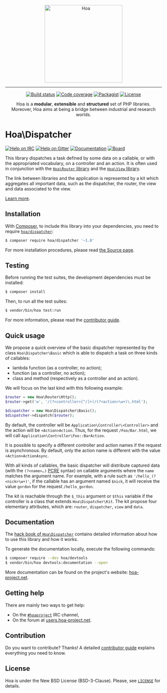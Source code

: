 <p align="center">
  <img src="https://static.hoa-project.net/Image/Hoa.svg" alt="Hoa" width="250px" />
</p>

---

<p align="center">
  <a href="https://travis-ci.org/hoaproject/dispatcher"><img src="https://img.shields.io/travis/hoaproject/dispatcher/master.svg" alt="Build status" /></a>
  <a href="https://coveralls.io/github/hoaproject/dispatcher?branch=master"><img src="https://img.shields.io/coveralls/hoaproject/dispatcher/master.svg" alt="Code coverage" /></a>
  <a href="https://packagist.org/packages/hoa/dispatcher"><img src="https://img.shields.io/packagist/dt/hoa/dispatcher.svg" alt="Packagist" /></a>
  <a href="https://hoa-project.net/LICENSE"><img src="https://img.shields.io/packagist/l/hoa/dispatcher.svg" alt="License" /></a>
</p>
<p align="center">
  Hoa is a <strong>modular</strong>, <strong>extensible</strong> and
  <strong>structured</strong> set of PHP libraries.<br />
  Moreover, Hoa aims at being a bridge between industrial and research worlds.
</p>

# Hoa\Dispatcher

[![Help on IRC](https://img.shields.io/badge/help-%23hoaproject-ff0066.svg)](https://webchat.freenode.net/?channels=#hoaproject)
[![Help on Gitter](https://img.shields.io/badge/help-gitter-ff0066.svg)](https://gitter.im/hoaproject/central)
[![Documentation](https://img.shields.io/badge/documentation-hack_book-ff0066.svg)](https://central.hoa-project.net/Documentation/Library/Dispatcher)
[![Board](https://img.shields.io/badge/organisation-board-ff0066.svg)](https://waffle.io/hoaproject/dispatcher)

This library dispatches a task defined by some data on a callable, or with the
appropriated vocabulary, on a controller and an action. It is often used in
conjunction with the [`Hoa\Router`
library](http://central.hoa-project.net/Resource/Library/Router) and the
[`Hoa\View` library](http://central.hoa-project.net/Resource/Library/View).

The link between libraries and the application is represented by a kit which
aggregates all important data, such as the dispatcher, the router, the view and
data associated to the view.

[Learn more](https://central.hoa-project.net/Documentation/Library/Cli).

## Installation

With [Composer](https://getcomposer.org/), to include this library into
your dependencies, you need to
require [`hoa/dispatcher`](https://packagist.org/packages/hoa/dispatcher):

```sh
$ composer require hoa/dispatcher '~1.0'
```

For more installation procedures, please read [the Source
page](https://hoa-project.net/Source.html).

## Testing

Before running the test suites, the development dependencies must be installed:

```sh
$ composer install
```

Then, to run all the test suites:

```sh
$ vendor/bin/hoa test:run
```

For more information, please read the [contributor
guide](https://hoa-project.net/Literature/Contributor/Guide.html).

## Quick usage

We propose a quick overview of the basic dispatcher represented by the class
`Hoa\Dispatcher\Basic` which is able to dispatch a task on three kinds of
callables:

  * lambda function (as a controller, no action);
  * function (as a controller, no action);
  * class and method (respectively as a controller and an action).

We will focus on the last kind with this following example:

```php
$router = new Hoa\Router\Http();
$router->get('w', '/(?<controller>[^/]+)/(?<action>\w+)\.html');

$dispatcher = new Hoa\Dispatcher\Basic();
$dispatcher->dispatch($router);
```

By default, the controller will be `Application\Controller\<Controller>` and the
action will be `<Action>Action`. Thus, for the request `/Foo/Bar.html`, we will
call `Application\Controller\Foo::BarAction`.

It is possible to specify a different controller and action names if the request
is asynchronous. By default, only the action name is different with the value
`<Action>ActionAsync`.

With all kinds of callables, the basic dispatcher will distribute captured data
(with the `(?<name>…)` [PCRE](https://pcre.org/) syntax) on callable arguments
where the `name` matches the argument name. For example, with a rule such as
`'/hello_(?<nick>\w+)'`, if the callable has an argument named `$nick`, it will
receive the value `gordon` for the request `/hello_gordon`.

The kit is reachable through the `$_this` argument or `$this` variable if the
controller is a class that extends `Hoa\Dispatcher\Kit`. The kit propose four
elementary attributes, which are: `router`, `dispatcher`, `view` and `data`.

## Documentation

The
[hack book of `Hoa\Dispatcher`](https://central.hoa-project.net/Documentation/Library/Dispatcher)
contains detailed information about how to use this library and how it works.

To generate the documentation locally, execute the following commands:

```sh
$ composer require --dev hoa/devtools
$ vendor/bin/hoa devtools:documentation --open
```

More documentation can be found on the project's website:
[hoa-project.net](https://hoa-project.net/).

## Getting help

There are mainly two ways to get help:

  * On the [`#hoaproject`](https://webchat.freenode.net/?channels=#hoaproject)
    IRC channel,
  * On the forum at [users.hoa-project.net](https://users.hoa-project.net).

## Contribution

Do you want to contribute? Thanks! A detailed [contributor
guide](https://hoa-project.net/Literature/Contributor/Guide.html) explains
everything you need to know.

## License

Hoa is under the New BSD License (BSD-3-Clause). Please, see
[`LICENSE`](https://hoa-project.net/LICENSE) for details.

